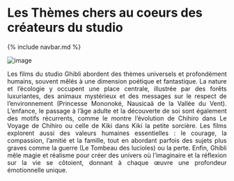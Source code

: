 # Les Thèmes chers au coeurs des créateurs du studio

{% include navbar.md %}

![image](https://github.com/user-attachments/assets/93d03cb5-03b7-48f2-8bf9-7f65d1b340c0)

<p style="text-align:justify;">Les films du studio Ghibli abordent des thèmes universels et profondément humains, souvent mêlés à une dimension poétique et fantastique. La nature et l’écologie y occupent une place centrale, illustrée par des forêts luxuriantes, des animaux mystérieux et des messages sur le respect de l’environnement (Princesse Mononoké, Nausicaä de la Vallée du Vent). L’enfance, le passage à l’âge adulte et la découverte de soi sont également des motifs récurrents, comme le montre l’évolution de Chihiro dans Le Voyage de Chihiro ou celle de Kiki dans Kiki la petite sorcière. Les films explorent aussi des valeurs humaines essentielles : le courage, la compassion, l’amitié et la famille, tout en abordant parfois des sujets plus graves comme la guerre (Le Tombeau des lucioles) ou la perte. Enfin, Ghibli mêle magie et réalisme pour créer des univers où l’imaginaire et la réflexion sur la vie se côtoient, donnant à chaque œuvre une profondeur émotionnelle unique.</p>
